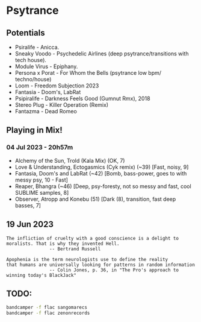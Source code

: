 # Psytrance 

## Potentials
- Psiralife - Anicca.
- Sneaky Voodo - Psychedelic Airlines (deep psytrance/transitions with tech house).
- Module Virus - Epiphany.
- Persona x Porat - For Whom the Bells (psytrance low bpm/ techno/house)
- Loom - Freedom Subjection 2023
- Fantasia - Doom's, LabRat
- Psipiralife - Darkness Feels Good (Gumnut Rmx), 2018
- Stereo Plug - Killer Operation (Remix)
- Fantazma - Dead Romeo

## Playing in Mix!

### 04 Jul 2023 - 20h57m
- Alchemy of the Sun, Trold (Kala Mix) (OK, 7)
- Love & Understanding, Ectogasmics (Cyk remix) (~39) [Fast, noisy, 9]
- Fantasia, Doom's and LabRat (~42) [Bomb, bass-power, goes to with messy psy, 10 - Fast]
- Reaper, Bhangra (~46) [Deep, psy-foresty, not so messy and fast, cool SUBLIME samples, 8]
- Observer, Atropp and Konebu (51) [Dark (8), transition, fast deep basses, 7]

## 19 Jun 2023

```quote
The infliction of cruelty with a good conscience is a delight to moralists. That is why they invented Hell.
                -- Bertrand Russell
```

```quote
Apophenia is the term neurologists use to define the reality
that humans are universally looking for patterns in random information
                -- Colin Jones, p. 36, in "The Pro's approach to winning today's BlackJack"
```

## TODO:
```bash
bandcamper -f flac sangomarecs
bandcamper -f flac zenonrecords
```
